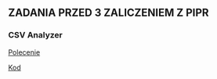 ## ZADANIA PRZED 3 ZALICZENIEM Z PIPR

### CSV Analyzer

[Polecenie](./problems/20Z_3.2.png)

[Kod](./csv_analyzer/)
